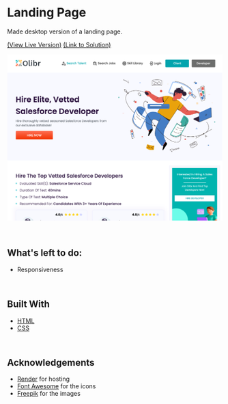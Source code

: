 # Landing Page

Made desktop version of a landing page.

<a href="https://olibr-test-takehome.onrender.com/">\(View Live Version\)</a>   <a href="https://github.com/itsmesrishti/olibr-takehometest/tree/main">\(Link to Solution\)</a>


![screenshot](landing-page.png)

&nbsp;
## What's left to do:
- Responsiveness

&nbsp;
## Built With
- [HTML](https://developer.mozilla.org/en-US/docs/Web/HTML)
- [CSS](https://developer.mozilla.org/en-US/docs/Web/CSS)

&nbsp;
## Acknowledgements
- [Render](https://render.com/) for hosting
- [Font Awesome](https://fontawesome.com/) for the icons
- [Freepik](https://www.freepik.com/) for the images
